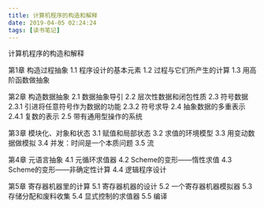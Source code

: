```yaml
---
title: 计算机程序的构造和解释
date: 2019-04-05 02:24:24
tags: [读书笔记]
---
```

计算机程序的构造和解释

第1章 构造过程抽象
1.1 程序设计的基本元素
1.2 过程与它们所产生的计算
1.3 用高阶函数做抽象

第2章 构造数据抽象
2.1 数据抽象导引
2.2 层次性数据和闭包性质
2.3 符号数据
    2.3.1 引进将任意符号作为数据的功能
    2.3.2 符号求导
2.4 抽象数据的多重表示
    2.4.1 复数的表示
2.5 带有通用型操作的系统

第3章 模块化、对象和状态
3.1 赋值和局部状态
3.2 求值的环境模型
3.3 用变动数据做模拟
3.4 并发：时间是一个本质问题
3.5 流

第4章 元语言抽象
4.1 元循环求值器
4.2 Scheme的变形——惰性求值
4.3 Scheme的变形——非确定性计算
4.4 逻辑程序设计

第5章 寄存器机器里的计算
5.1 寄存器机器的设计
5.2 一个寄存器机器模拟器
5.3 存储分配和废料收集
5.4 显式控制的求值器
5.5 编译